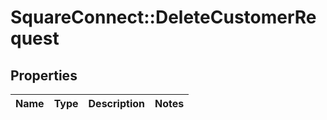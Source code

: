 # SquareConnect::DeleteCustomerRequest

## Properties
Name | Type | Description | Notes
------------ | ------------- | ------------- | -------------


